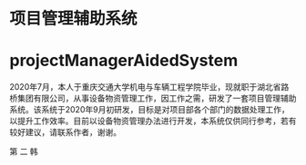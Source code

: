 项目管理辅助系统
==

# projectManagerAidedSystem
2020年7月，本人于重庆交通大学机电与车辆工程学院毕业，现就职于湖北省路桥集团有限公司，从事设备物资管理工作，因工作之需，研发了一套项目管理辅助系统。该系统于2020年9月初研发，目标是对项目部各个部门的数据处理工作，以提升工作效率。目前以设备物资管理办法进行开发，本系统仅供同行参考，若有较好建议，请联系作者，谢谢。

  第  二  韩
